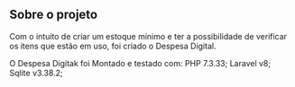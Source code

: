 ## Sobre o projeto

Com o intuito de criar um estoque mínimo e ter a possibilidade de verificar os itens que estão em uso, foi criado o Despesa Digital.

O Despesa Digitak foi Montado e testado com: 
PHP 7.3.33;
Laravel v8;
Sqlite v3.38.2;
